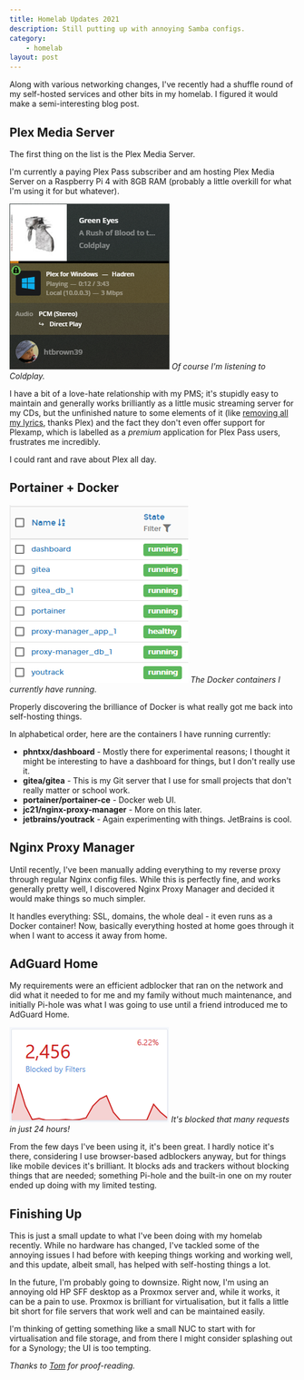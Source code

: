 ```yaml
---
title: Homelab Updates 2021
description: Still putting up with annoying Samba configs.
category:
    - homelab
layout: post
---
```


Along with various networking changes, I've recently had a shuffle round of my self-hosted services and other bits in my homelab. I figured it would make a semi-interesting blog post.

## Plex Media Server

The first thing on the list is the Plex Media Server.

I'm currently a paying Plex Pass subscriber and am hosting Plex Media Server on a Raspberry Pi 4 with 8GB RAM (probably a little overkill for what I'm using it for but whatever).

![Plex](/assets/img/homelab-updates-2021/Plex_Ot1vAJCabm.png)
*Of course I'm listening to Coldplay.*

I have a bit of a love-hate relationship with my PMS; it's stupidly easy to maintain and generally works brilliantly as a little music streaming server for my CDs, but the unfinished nature to some elements of it (like [removing all my lyrics](https://forums.plex.tv/t/all-lyrics-have-disappeared), thanks Plex) and the fact they don't even offer support for Plexamp, which is labelled as a *premium* application for Plex Pass users, frustrates me incredibly.

I could rant and rave about Plex all day.

## Portainer + Docker

![Docker Containers](/assets/img/homelab-updates-2021/firefox_2eTUvlA4k9.png)
*The Docker containers I currently have running.*

Properly discovering the brilliance of Docker is what really got me back into self-hosting things.

In alphabetical order, here are the containers I have running currently:

- **phntxx/dashboard** - Mostly there for experimental reasons; I thought it might be interesting to have a dashboard for things, but I don't really use it.
- **gitea/gitea** - This is my Git server that I use for small projects that don't really matter or school work.
- **portainer/portainer-ce** - Docker web UI.
- **jc21/nginx-proxy-manager** - More on this later.
- **jetbrains/youtrack** - Again experimenting with things. JetBrains is cool.

## Nginx Proxy Manager

Until recently, I've been manually adding everything to my reverse proxy through regular Nginx config files. While this is perfectly fine, and works generally pretty well, I discovered Nginx Proxy Manager and decided it would make things so much simpler.

It handles everything: SSL, domains, the whole deal - it even runs as a Docker container! Now, basically everything hosted at home goes through it when I want to access it away from home.

## AdGuard Home

My requirements were an efficient adblocker that ran on the network and did what it needed to for me and my family without much maintenance, and initially Pi-hole was what I was going to use until a friend introduced me to AdGuard Home.

![AdGuard Home](/assets/img/homelab-updates-2021/firefox_2sl2FqJgZM.png)
*It's blocked that many requests in just 24 hours!*

From the few days I've been using it, it's been great. I hardly notice it's there, considering I use browser-based adblockers anyway, but for things like mobile devices it's brilliant. It blocks ads and trackers without blocking things that are needed; something Pi-hole and the built-in one on my router ended up doing with my limited testing.

## Finishing Up

This is just a small update to what I've been doing with my homelab recently. While no hardware has changed, I've tackled some of the annoying issues I had before with keeping things working and working well, and this update, albeit small, has helped with self-hosting things a lot.

In the future, I'm probably going to downsize. Right now, I'm using an annoying old HP SFF desktop as a Proxmox server and, while it works, it can be a pain to use. Proxmox is brilliant for virtualisation, but it falls a little bit short for file servers that work well and can be maintained easily.

I'm thinking of getting something like a small NUC to start with for virtualisation and file storage, and from there I might consider splashing out for a Synology; the UI is too tempting.

*Thanks to [Tom](https://trobinson.me) for proof-reading.*